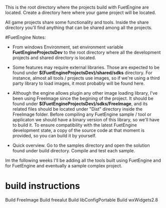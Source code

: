 This is the root directory where the projects build with FuetEngine are located.
Create a directory here where your game project will be located.

All game projects share some functionality and tools. Inside the share directory you'll find anything that can be shared among all the projects.

#FuetEngine Notes:

- From windows Environment, set environment variable **FuetEngineProjectsDev** to the root directory where all the development projects and shared directory is located.

- Some features may require external libraries. Those are expected to be found under 
**$(FuetEngineProjectsDev)/shared/sdks** directory. For instance, almost all tools / projects use images, so if we're using a third party library to load images, it most probably will be found here.

- Although the engine allows plugin any other image loading library, I've been using FreeImage since the begining of the project. It should be found under **$(FuetEngineProjectsDev)/sdks/FreeImage**, and its related files should be located under "Dist" directory inside the FreeImage folder. Before compiling any FuetEngine sample / tool or applicaton we should have a binary version of this library, so we'll have to build it. To ensure compatibility with the latest FuetEngine development state, a copy of the source code at that moment is provided, so you can build it by yourself.

- Quick overview. Go to the samples directory and open the solution found under build directory. Compile and test each sample.

Im the following weeks I'll be adding all the tools built using FuetEngine and for FuetEngine and eventually a sample complex project.

# build instructions
Build FreeImage
Build freealut
Build libConfigPortable
Build wxWidgets2.8
